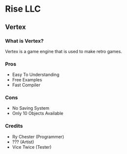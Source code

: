# Rise LLC
## Vertex
### What is Vertex?
Vertex is a game engine that is used to make retro games.
### Pros
- Easy To Understanding
- Free Examples
- Fast Compiler
### Cons
- No Saving System
- Only 10 Objects Available
### Credits
- Ry Chester (Programmer)
- ??? (Artist)
- Vice Twice (Tester)